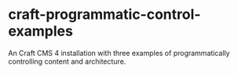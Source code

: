 # craft-programmatic-control-examples
An Craft CMS 4 installation with three examples of programmatically controlling content and architecture.
